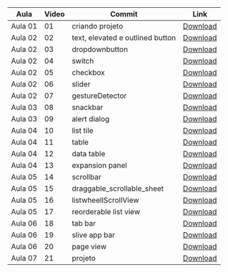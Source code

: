 Aula | Video | Commit | Link
------ | ------ | ------ | ------
Aula 01 | 01 | criando projeto | [Download](https://github.com/treinaweb/treinaweb-flutter-widgets-Interface/archive/3a1737aeeb0b371e80516b8f94a980973d2c81dc.zip)
Aula 02 | 02 | text, elevated e outlined button | [Download](https://github.com/treinaweb/treinaweb-flutter-widgets-Interface/archive/99661cc7ed38e201d1c3933b4508b9b8ff4dd3c9.zip)
Aula 02 | 03 | dropdownbutton | [Download](https://github.com/treinaweb/treinaweb-flutter-widgets-Interface/archive/7494de9da29271c6aedde455b7f5d3a6b5af63d8.zip)
Aula 02 | 04 | switch | [Download](https://github.com/treinaweb/treinaweb-flutter-widgets-Interface/archive/8bf95f6f9043dc8860a7051e2b7de82b3c9f2202.zip)
Aula 02 | 05 | checkbox | [Download](https://github.com/treinaweb/treinaweb-flutter-widgets-Interface/archive/63428f56e7dae5dd0064446c1815d8e75e3b7839.zip)
Aula 02 | 06 | slider | [Download](https://github.com/treinaweb/treinaweb-flutter-widgets-Interface/archive/cc6fa68457fc1819d3f1178512bd2f20bf9f0397.zip)
Aula 02 | 07 | gestureDetector | [Download](https://github.com/treinaweb/treinaweb-flutter-widgets-Interface/archive/402ead1795357fe407a5f226af503912ab724193.zip)
Aula 03 | 08 | snackbar | [Download](https://github.com/treinaweb/treinaweb-flutter-widgets-Interface/archive/62be7aaf64acbed78544105e9498474c6ac9efec.zip)
Aula 03 | 09 | alert dialog | [Download](https://github.com/treinaweb/treinaweb-flutter-widgets-Interface/archive/c351e9d0d17e7f49cf89872f8eebd2cb8d56dcce.zip)
Aula 04 | 10 | list tile | [Download](https://github.com/treinaweb/treinaweb-flutter-widgets-Interface/archive/c2f44f4c023bb144fbefcf5f6ee5357044a2912e.zip)
Aula 04 | 11 | table | [Download](https://github.com/treinaweb/treinaweb-flutter-widgets-Interface/archive/746c8bd03a07cd692983d03430781fe88b557d6b.zip)
Aula 04 | 12 | data table | [Download](https://github.com/treinaweb/treinaweb-flutter-widgets-Interface/archive/731163672f94a4c266844dbf976f7d87d0a9b044.zip)
Aula 04 | 13 | expansion panel | [Download](https://github.com/treinaweb/treinaweb-flutter-widgets-Interface/archive/456ca07c6ce97ee522213a63419c9bc7da268208.zip)
Aula 05 | 14 | scrollbar | [Download](https://github.com/treinaweb/treinaweb-flutter-widgets-Interface/archive/61370a6a58ebf68acad98a1bae44aab7e32008cb.zip)
Aula 05 | 15 | draggable_scrollable_sheet | [Download](https://github.com/treinaweb/treinaweb-flutter-widgets-Interface/archive/a532a75238215da58bb85f58cc4e932978b7232a.zip)
Aula 05 | 16 | listwheellScrollView | [Download](https://github.com/treinaweb/treinaweb-flutter-widgets-Interface/archive/64d713aa68f36a83926aa7db5e443758487486ee.zip)
Aula 05 | 17 | reorderable list view | [Download](https://github.com/treinaweb/treinaweb-flutter-widgets-Interface/archive/d82cb632068db0b04f2d68c59a291b82545ef1f4.zip)
Aula 06 | 18 | tab bar | [Download](https://github.com/treinaweb/treinaweb-flutter-widgets-Interface/archive/d415181a79adee04e707fc3671bf9ee916bf0603.zip)
Aula 06 | 19 | slive app bar | [Download](https://github.com/treinaweb/treinaweb-flutter-widgets-Interface/archive/2e77cf8379f9f8c965ab52b9eaad52bff3598331.zip)
Aula 06 | 20 | page view | [Download](https://github.com/treinaweb/treinaweb-flutter-widgets-Interface/archive/4aafd416fa860595e7deb6ba0b6c5aec90b264fc.zip)
Aula 07 | 21 | projeto | [Download](https://github.com/treinaweb/treinaweb-flutter-widgets-Interface/archive/3d68f2665da229b365d694ef5b76e4124f25d505.zip)
